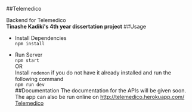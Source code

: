 ##Telemedico

Backend for Telemedico  
**Tinashe Kadiki's 4th year dissertation project**
##Usage

- Install Dependencies  
`npm install`

- Run Server  
`npm start`  
 OR  
 Install `nodemon` if you do not have it already installed and run the following command  
 `npm run dev`  
 ##Documentation
The documentation for the APIs will be given soon.  
The app can also be run online on http://telemedico.herokuapp.com/ [Telemedico](http://telemedico.herokuapp.com)
